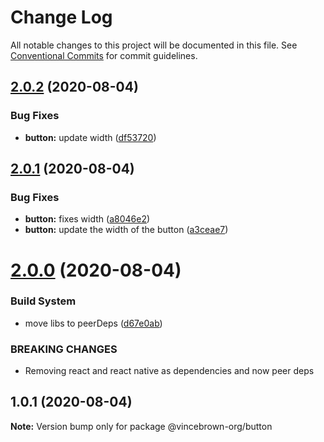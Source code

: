 # Change Log

All notable changes to this project will be documented in this file.
See [Conventional Commits](https://conventionalcommits.org) for commit guidelines.

## [2.0.2](https://github.com/vincebrown/lerna-component-library/compare/@vincebrown-org/button@2.0.1...@vincebrown-org/button@2.0.2) (2020-08-04)


### Bug Fixes

* **button:** update width ([df53720](https://github.com/vincebrown/lerna-component-library/commit/df537203b9acd1fee473bff97ab1fc442e66c885))





## [2.0.1](https://github.com/vincebrown/lerna-component-library/compare/@vincebrown-org/button@2.0.0...@vincebrown-org/button@2.0.1) (2020-08-04)


### Bug Fixes

* **button:** fixes width ([a8046e2](https://github.com/vincebrown/lerna-component-library/commit/a8046e24da6a7ba008d410b931e6c53094505e5c))
* **button:** update the width of the button ([a3ceae7](https://github.com/vincebrown/lerna-component-library/commit/a3ceae797145834ef26b5cedc509bfd63024f7a4))





# [2.0.0](https://github.com/vincebrown/lerna-component-library/compare/@vincebrown-org/button@1.0.1...@vincebrown-org/button@2.0.0) (2020-08-04)


### Build System

* move libs to peerDeps ([d67e0ab](https://github.com/vincebrown/lerna-component-library/commit/d67e0abf95f081d53f83905891006057b01dcb14))


### BREAKING CHANGES

* Removing react and react native as dependencies and now peer deps





## 1.0.1 (2020-08-04)

**Note:** Version bump only for package @vincebrown-org/button
